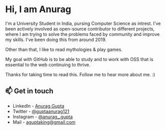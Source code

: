 
# Hi, I am Anurag 

I'm a University Student in India, pursing Computer Science as intrest. I've been actively involved as open-source contributor to different projects, where I am trying to solve the problems faced by community and improve my skills. I've been doing this from around 2019.

Other than that, I like to read mythologies & play games.

My goal with GitHub is to be able to study and to work with OSS that is essential to the web continuing to thrive.

Thanks for taking time to read this. Follow me to hear more about me. :)

## 📫 Get in touch
- LinkedIn - [Anurag Gupta](https://www.linkedin.com/in/anurag-gupta-40912a198/)
- Twitter - [@guptaanurag121](https://twitter.com/guptaanurag121)
- Instagram - [@anurag_.gupta](https://www.instagram.com/anurag_.gupta/)
- Mail - [aguptaking@gmail.com](mailto:aguptaking@gmail.com)

